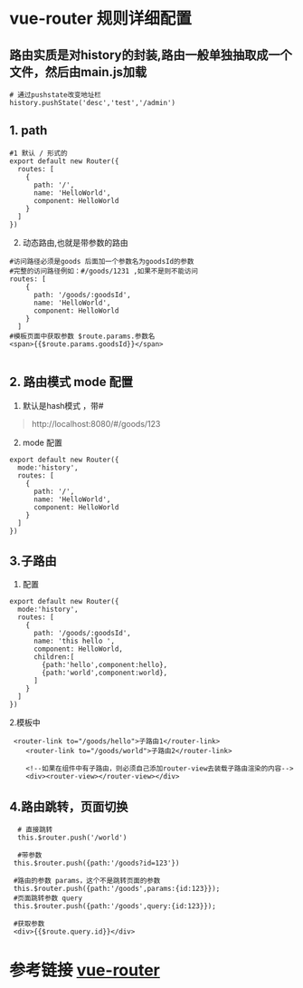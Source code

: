 # vue-router 规则详细配置

## 路由实质是对history的封装,路由一般单独抽取成一个文件，然后由main.js加载
``` 
# 通过pushstate改变地址栏
history.pushState('desc','test','/admin')
```

## 1. path 
``` 
#1 默认 / 形式的
export default new Router({
  routes: [
    {
      path: '/',
      name: 'HelloWorld',
      component: HelloWorld
    }
  ]
})
```
2. 动态路由,也就是带参数的路由
```
#访问路径必须是goods 后面加一个参数名为goodsId的参数
#完整的访问路径例如：#/goods/1231 ,如果不是则不能访问
routes: [
    {
      path: '/goods/:goodsId',
      name: 'HelloWorld',
      component: HelloWorld
    }
  ]
#模板页面中获取参数 $route.params.参数名
<span>{{$route.params.goodsId}}</span>
  
```
## 2. 路由模式 mode 配置
1. 默认是hash模式 ，带#
>http://localhost:8080/#/goods/123

2. mode 配置
``` 
export default new Router({
  mode:'history',
  routes: [
    {
      path: '/',
      name: 'HelloWorld',
      component: HelloWorld
    }
  ]
})

```
## 3.子路由
1. 配置
``` 
export default new Router({
  mode:'history',
  routes: [
    {
      path: '/goods/:goodsId',
      name: 'this hello ',
      component: HelloWorld,
      children:[
        {path:'hello',component:hello},
        {path:'world',component:world},
      ]
    }
  ]
})
```
2.模板中
``` 
 <router-link to="/goods/hello">子路由1</router-link>
    <router-link to="/goods/world">子路由2</router-link>

    <!--如果在组件中有子路由，则必须自己添加router-view去装载子路由渲染的内容-->
    <div><router-view></router-view></div>

```

## 4.路由跳转，页面切换
``` 
  # 直接跳转
  this.$router.push('/world')

  #带参数
 this.$router.push({path:'/goods?id=123'})
 
 #路由的参数 params，这个不是跳转页面的参数 
 this.$router.push({path:'/goods',params:{id:123}});
 #页面跳转参数 query
 this.$router.push({path:'/goods',query:{id:123}});
 
 #获取参数
 <div>{{$route.query.id}}</div>
```
# 参考链接 [vue-router](https://router.vuejs.org/zh-cn/installation.html)
